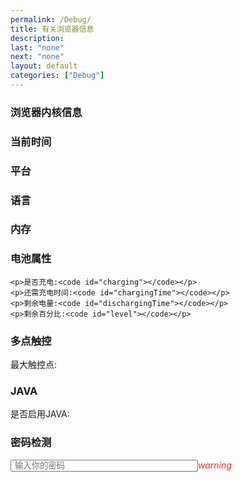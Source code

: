 ```yaml
---
permalink: /Debug/
title: 有关浏览器信息
description:
last: "none"
next: "none"
layout: default
categories: ["Debug"]
---
```


<script>

    document.addEventListener('DOMContentLoaded',function(){
        document.querySelector('#corn').innerHTML=navigator.userAgent;
        var timeZone=document.querySelector('#time');
        timeZone.innerHTML=new Date();
        setInterval(function(){
            timeZone.innerHTML=new Date();
        },1000);
        document.querySelector('#platform').innerHTML=navigator.platform;
        var languages=navigator.languages;
        for(var i=0;i<languages.length;i++)
        {
            var newlang=document.createElement("li");
            newlang.innerHTML="第"+(i+1)+"语言: "+languages[i];
            document.querySelector('#lang').appendChild(newlang);
        }
        document.querySelector('#memory').innerHTML=navigator.deviceMemory+"GB";
        document.querySelector('#touchpoint').innerHTML=navigator.maxTouchPoints;
        var charging=null;
        var chargingTime=null;
        var dischargingTime=null;
        var level=null;
        navigator.getBattery().then(function(battery) {
            charging = battery.charging;
            chargingTime = battery.chargingTime;
            dischargingTime = battery.dischargingTime;
            level = battery.level*100+"%";
            battery.addEventListener('chargingchange', function() {
                charging = battery.charging;
            });
            battery.addEventListener('chargingtimechange', function() {
                chargingTime = battery.chargingTime;
            });
            battery.addEventListener('dischargingtimechange', function() {
                dischargingTime = battery.dischargingTime;
            });
            battery.addEventListener('levelchange', function() {
                level = battery.level*100+"%";
            });
        });
        setInterval(function(){
            document.querySelector('#charging').innerHTML=charging;
            document.querySelector('#chargingTime').innerinnerHTMLText=chargingTime;
            document.querySelector('#dischargingTime').innerHTML=dischargingTime;
            document.querySelector('#level').innerHTML=level;
        },200);
        document.querySelector('#javaEnable').innerHTML=navigator.javaEnabled();
    }); 

</script>

### 浏览器内核信息

<code id="corn"></code>

### 当前时间

<code id="time"></code>

### 平台

<code id="platform"></code>

### 语言

<ul id="lang">
</ul>

### 内存

<code id="memory"></code>

### 电池属性

<div id="battery">

    <p>是否充电:<code id="charging"></code></p>
    <p>还需充电时间:<code id="chargingTime"></code></p>
    <p>剩余电量:<code id="dischargingTime"></code></p>
    <p>剩余百分比:<code id="level"></code></p>

</div>

### 多点触控

<p>最大触控点: <code id="touchpoint"></code></p>

### JAVA

<p>是否启用JAVA: <code id="javaEnable"></code></p>

### 密码检测

<script>

    var f=false
    function chkPassword(){
        var value=document.querySelector('#pwd').value;
        var icon_el=document.querySelector('#status');
        var pattern=/(?=^.{8,}$)((?=.*\d+))(?![.\n])(?=.*[A-Z]+)(?=.*[a-z])(?=.*[`~!@#$%^&*\(\);:'".>,<\/?|\|\\]*).*$/;
        if(value=="123456"&&!f)
        {
            f=true;
            setTimeout(function(){
                alert("你知道吗,123456是最常用的密码之一。大约每139个密码中就有一个是123456")
            },500);
        }
        if(value.search(pattern)!=-1)
        {
            icon_el.style.color="#4caf50";
            icon_el.innerHTML="verified_user";
        }
        else
        {
            icon_el.style.color="#e23037";
            icon_el.innerHTML="warning";
        }
    }

</script>

<div class="align-center border"><input id="pwd" oninput="chkPassword()" type="text" style="padding:0px 5px; width:300px; " placeholder="输入你的密码" /><i id="status" class="material-icons" style="color:#e23037">warning</i></div>
<!-- 
right:#4caf50 verified_user
wrong:#e23037 warning
 -->
